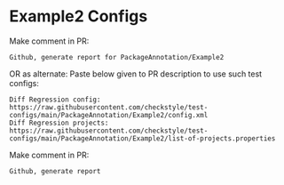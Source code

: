 # Example2 Configs
Make comment in PR:
```
Github, generate report for PackageAnnotation/Example2
```
OR as alternate:
Paste below given to PR description to use such test configs:
```
Diff Regression config: https://raw.githubusercontent.com/checkstyle/test-configs/main/PackageAnnotation/Example2/config.xml
Diff Regression projects: https://raw.githubusercontent.com/checkstyle/test-configs/main/PackageAnnotation/Example2/list-of-projects.properties
```
Make comment in PR:
```
Github, generate report
```
